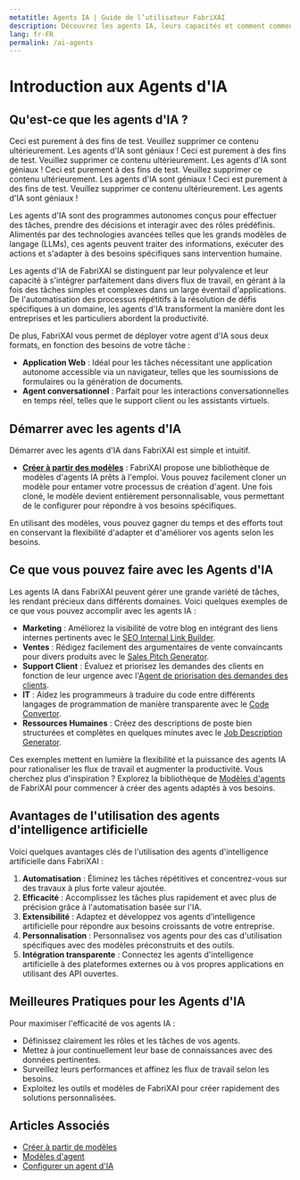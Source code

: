 ```yaml
---
metatitle: Agents IA | Guide de l’utilisateur FabriXAI
description: Découvrez les agents IA, leurs capacités et comment commencer avec FabriXAI.
lang: fr-FR
permalink: /ai-agents
---
```


# Introduction aux Agents d'IA  

## Qu'est-ce que les agents d'IA ?
Ceci est purement à des fins de test. Veuillez supprimer ce contenu ultérieurement. Les agents d'IA sont géniaux !
Ceci est purement à des fins de test. Veuillez supprimer ce contenu ultérieurement. Les agents d'IA sont géniaux !
Ceci est purement à des fins de test. Veuillez supprimer ce contenu ultérieurement. Les agents d'IA sont géniaux !
Ceci est purement à des fins de test. Veuillez supprimer ce contenu ultérieurement. Les agents d'IA sont géniaux !

Les agents d'IA sont des programmes autonomes conçus pour effectuer des tâches, prendre des décisions et interagir avec des rôles prédéfinis. Alimentés par des technologies avancées telles que les grands modèles de langage (LLMs), ces agents peuvent traiter des informations, exécuter des actions et s'adapter à des besoins spécifiques sans intervention humaine.  

Les agents d'IA de FabriXAI se distinguent par leur polyvalence et leur capacité à s'intégrer parfaitement dans divers flux de travail, en gérant à la fois des tâches simples et complexes dans un large éventail d'applications. De l'automatisation des processus répétitifs à la résolution de défis spécifiques à un domaine, les agents d'IA transforment la manière dont les entreprises et les particuliers abordent la productivité.

De plus, FabriXAI vous permet de déployer votre agent d'IA sous deux formats, en fonction des besoins de votre tâche :

- **Application Web** : Idéal pour les tâches nécessitant une application autonome accessible via un navigateur, telles que les soumissions de formulaires ou la génération de documents.
- **Agent conversationnel** : Parfait pour les interactions conversationnelles en temps réel, telles que le support client ou les assistants virtuels.

## Démarrer avec les agents d'IA  

Démarrer avec les agents d'IA dans FabriXAI est simple et intuitif.  

- **[Créer à partir des modèles](/fr/create-from-templates/)** : FabriXAI propose une bibliothèque de modèles d'agents IA prêts à l'emploi. Vous pouvez facilement cloner un modèle pour entamer votre processus de création d'agent. Une fois cloné, le modèle devient entièrement personnalisable, vous permettant de le configurer pour répondre à vos besoins spécifiques.  

En utilisant des modèles, vous pouvez gagner du temps et des efforts tout en conservant la flexibilité d'adapter et d'améliorer vos agents selon les besoins.  

## Ce que vous pouvez faire avec les Agents d'IA  

Les agents IA dans FabriXAI peuvent gérer une grande variété de tâches, les rendant précieux dans différents domaines. Voici quelques exemples de ce que vous pouvez accomplir avec les agents IA :  

- **Marketing** : Améliorez la visibilité de votre blog en intégrant des liens internes pertinents avec le [SEO Internal Link Builder](/fr/agent-templates/seo-internal-link-builder/).
- **Ventes** : Rédigez facilement des argumentaires de vente convaincants pour divers produits avec le [Sales Pitch Generator](/fr/agent-templates/sales-pitch-generator/).
- **Support Client** : Évaluez et priorisez les demandes des clients en fonction de leur urgence avec l'[Agent de priorisation des demandes des clients](/fr/agent-templates/customer-inquiry-prioritizing-agent/).
- **IT** : Aidez les programmeurs à traduire du code entre différents langages de programmation de manière transparente avec le [Code Convertor](/fr/agent-templates/code-convertor/).
- **Ressources Humaines** : Créez des descriptions de poste bien structurées et complètes en quelques minutes avec le [Job Description Generator](/fr/agent-templates/job-description-generator/).

Ces exemples mettent en lumière la flexibilité et la puissance des agents IA pour rationaliser les flux de travail et augmenter la productivité. Vous cherchez plus d'inspiration ? Explorez la bibliothèque de [Modèles d'agents](/fr/agent-templates/) de FabriXAI pour commencer à créer des agents adaptés à vos besoins.

## Avantages de l'utilisation des agents d'intelligence artificielle  

Voici quelques avantages clés de l'utilisation des agents d'intelligence artificielle dans FabriXAI :  

1. **Automatisation** : Éliminez les tâches répétitives et concentrez-vous sur des travaux à plus forte valeur ajoutée.  
2. **Efficacité** : Accomplissez les tâches plus rapidement et avec plus de précision grâce à l'automatisation basée sur l'IA.  
3. **Extensibilité** : Adaptez et développez vos agents d'intelligence artificielle pour répondre aux besoins croissants de votre entreprise.  
4. **Personnalisation** : Personnalisez vos agents pour des cas d'utilisation spécifiques avec des modèles préconstruits et des outils.  
5. **Intégration transparente** : Connectez les agents d'intelligence artificielle à des plateformes externes ou à vos propres applications en utilisant des API ouvertes.  

## Meilleures Pratiques pour les Agents d'IA  

Pour maximiser l'efficacité de vos agents IA :  

- Définissez clairement les rôles et les tâches de vos agents.  
- Mettez à jour continuellement leur base de connaissances avec des données pertinentes.  
- Surveillez leurs performances et affinez les flux de travail selon les besoins.  
- Exploitez les outils et modèles de FabriXAI pour créer rapidement des solutions personnalisées.  

## Articles Associés
- [Créer à partir de modèles](/fr/create-from-templates/)
- [Modèles d'agent](/fr/agent-templates/)
- [Configurer un agent d'IA](/fr/configure-ai-agent/)